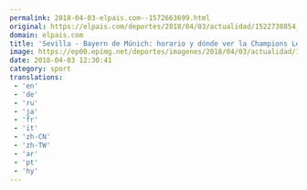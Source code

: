 ```yaml
---
permalink: 2018-04-03-elpais.com--1572663699.html
original: https://elpais.com/deportes/2018/04/03/actualidad/1522738854_730386.html#?ref=rss&format=simple&link=link
domain: elpais.com
title: 'Sevilla - Bayern de Múnich: horario y dónde ver la Champions League'
image: https://ep00.epimg.net/deportes/imagenes/2018/04/03/actualidad/1522738854_730386_1522741350_rrss_normal.jpg
date: 2018-04-03 12:30:41
category: sport
translations: 
 - 'en'
 - 'de'
 - 'ru'
 - 'ja'
 - 'fr'
 - 'it'
 - 'zh-CN'
 - 'zh-TW'
 - 'ar'
 - 'pt'
 - 'hy'
---
```


